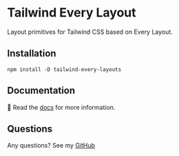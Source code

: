 # Tailwind Every Layout

Layout primitives for Tailwind CSS based on Every Layout.

## Installation

```
npm install -D tailwind-every-layouts
```

## Documentation

📝 Read the [docs](https://tailwind-every-layout-plugin.netlify.app) for more information.

## Questions
Any questions? See my [GitHub](https://github.com/MUppenkamp/tailwind-every-layout)
